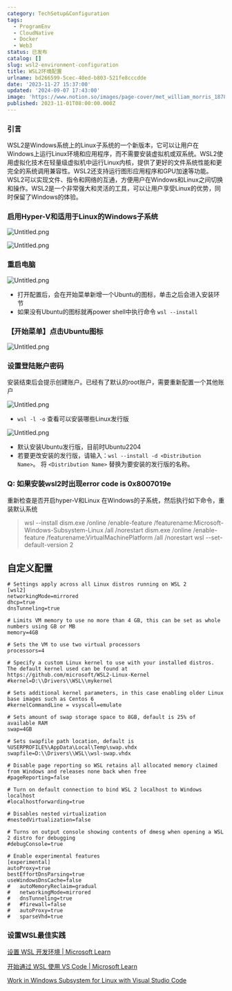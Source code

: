 ```yaml
---
category: TechSetup&Configuration
tags:
  - ProgramEnv
  - CloudNative
  - Docker
  - Web3
status: 已发布
catalog: []
slug: wsl2-environment-configuration
title: WSL2环境配置
urlname: bd266599-5cec-40ed-b803-521fe8cccdde
date: '2023-11-27 15:37:00'
updated: '2024-09-07 17:43:00'
image: 'https://www.notion.so/images/page-cover/met_william_morris_1878.jpg'
published: 2023-11-01T08:00:00.000Z
---
```


### 引言


WSL2是Windows系统上的Linux子系统的一个新版本，它可以让用户在Windows上运行Linux环境和应用程序，而不需要安装虚拟机或双系统。WSL2使用虚拟化技术在轻量级虚拟机中运行Linux内核，提供了更好的文件系统性能和更完全的系统调用兼容性。WSL2还支持运行图形应用程序和GPU加速等功能。WSL2可以实现文件、指令和网络的互通，方便用户在Windows和Linux之间切换和操作。WSL2是一个非常强大和灵活的工具，可以让用户享受Linux的优势，同时保留了Windows的体验。


### 启用Hyper-V和适用于Linux的Windows子系统


![Untitled.png](https://prod-files-secure.s3.us-west-2.amazonaws.com/5d24fe63-e567-4804-86f9-9fdc62e13082/62efe4d1-37d6-4606-a7b8-34dcd63ff38a/Untitled.png?X-Amz-Algorithm=AWS4-HMAC-SHA256&X-Amz-Content-Sha256=UNSIGNED-PAYLOAD&X-Amz-Credential=ASIAZI2LB466V6CTDCDU%2F20250321%2Fus-west-2%2Fs3%2Faws4_request&X-Amz-Date=20250321T053828Z&X-Amz-Expires=3600&X-Amz-Security-Token=IQoJb3JpZ2luX2VjEEUaCXVzLXdlc3QtMiJHMEUCIQCH2g9mx9Yw%2FMLWwR33zThsmItv7XchFsffOYKLtXOkFQIgbVBI9pK%2F6azCmq%2B8hnUJzUH1tiMk%2B9X%2FA6CkQ4ZV4ZsqiAQInv%2F%2F%2F%2F%2F%2F%2F%2F%2F%2FARAAGgw2Mzc0MjMxODM4MDUiDPIJw4HtyvVdQfoMyyrcA%2Ffli1hUyGzEX0ZsVGgrHHVixOsCuA%2F%2BPNnrav55h0c1p8pCDH3tw10ADYPLgJXEiLJzx83dwgw%2FMIYRKi8zjvVkT3P6AF7ITlsY3f454iYnX%2BKwEz6IL8sl7vASx5VSUBBIVP7Ygi3WIQ%2FKbPEsiAarHQzkog8KQbyRO%2FAgaXNgaE0xKx91zz%2FjB9OeLiX2VF2bXLJJQd3ShrGh5bRapF7Kcmz2Cskz8XHE%2FOLxmylVr8DvWscblHfkCZrhHvvZwjnRHF9SEPa3fGTI4zRp6%2BAnQZePDlwc%2FHfeIUFi%2B2iMKKsdNVna9Ub80mnkYkQUamyfGQt3crW6Xxw%2F2y3ngQGvvKKJ6kZjuSE%2F6QEzwXoRxNVPCzQ%2FaR1tmwbf47wv9bj8twAOiJ84eHas7bZ5wSmC9V4yRUbtdntOAFqm8M4P0F%2FlbjbyOQiiCktBauCjLDab7%2FqV4AM3%2F40DU9c%2FerF5AMt86VMkW3rtMH9P8SP64UDSlOkVjEv61Qonrgg9Fl%2B5OqurhAgp%2B%2FIJjoQuuFKYl6VWS90wGRmsgo8vIw%2B3dxzuWfbCKFoeRtR7MJSdhanUje6vZnhN%2BE95l87WAtHV4yxVnvm8YEb0sbNDUTXt%2FQZh%2Bx4xL%2BL7Ab5aMMvW874GOqUBfjzOiK6x0uzx4fD7ecxrQ15rWboSWeUbe6kOdoVv9Pgsy7ZpFznxoYwr10IJU7YN4i7iGXYwJo8gbDS4QROkBcJg3nT7UzEZ4MKrk6O3Yedm2qYmDLlq%2FnY1iGgOGilszzDDojOmlWiPvrBq%2BgZlovMWLfrq0j8eQRCxvsz%2ByvnxLMK0y%2BnDKVh3UYV6VrNfxT2DJwLnzeQ2krNkt14Ln6Q6iyZj&X-Amz-Signature=1937734bcfcd88155cca11f82792557ed303d5d5a70e9daa84db8baf796c280c&X-Amz-SignedHeaders=host&x-id=GetObject)


![Untitled.png](https://prod-files-secure.s3.us-west-2.amazonaws.com/5d24fe63-e567-4804-86f9-9fdc62e13082/74866fe6-9ce5-4055-94c5-4900f6f5ff8b/Untitled.png?X-Amz-Algorithm=AWS4-HMAC-SHA256&X-Amz-Content-Sha256=UNSIGNED-PAYLOAD&X-Amz-Credential=ASIAZI2LB466V6CTDCDU%2F20250321%2Fus-west-2%2Fs3%2Faws4_request&X-Amz-Date=20250321T053828Z&X-Amz-Expires=3600&X-Amz-Security-Token=IQoJb3JpZ2luX2VjEEUaCXVzLXdlc3QtMiJHMEUCIQCH2g9mx9Yw%2FMLWwR33zThsmItv7XchFsffOYKLtXOkFQIgbVBI9pK%2F6azCmq%2B8hnUJzUH1tiMk%2B9X%2FA6CkQ4ZV4ZsqiAQInv%2F%2F%2F%2F%2F%2F%2F%2F%2F%2FARAAGgw2Mzc0MjMxODM4MDUiDPIJw4HtyvVdQfoMyyrcA%2Ffli1hUyGzEX0ZsVGgrHHVixOsCuA%2F%2BPNnrav55h0c1p8pCDH3tw10ADYPLgJXEiLJzx83dwgw%2FMIYRKi8zjvVkT3P6AF7ITlsY3f454iYnX%2BKwEz6IL8sl7vASx5VSUBBIVP7Ygi3WIQ%2FKbPEsiAarHQzkog8KQbyRO%2FAgaXNgaE0xKx91zz%2FjB9OeLiX2VF2bXLJJQd3ShrGh5bRapF7Kcmz2Cskz8XHE%2FOLxmylVr8DvWscblHfkCZrhHvvZwjnRHF9SEPa3fGTI4zRp6%2BAnQZePDlwc%2FHfeIUFi%2B2iMKKsdNVna9Ub80mnkYkQUamyfGQt3crW6Xxw%2F2y3ngQGvvKKJ6kZjuSE%2F6QEzwXoRxNVPCzQ%2FaR1tmwbf47wv9bj8twAOiJ84eHas7bZ5wSmC9V4yRUbtdntOAFqm8M4P0F%2FlbjbyOQiiCktBauCjLDab7%2FqV4AM3%2F40DU9c%2FerF5AMt86VMkW3rtMH9P8SP64UDSlOkVjEv61Qonrgg9Fl%2B5OqurhAgp%2B%2FIJjoQuuFKYl6VWS90wGRmsgo8vIw%2B3dxzuWfbCKFoeRtR7MJSdhanUje6vZnhN%2BE95l87WAtHV4yxVnvm8YEb0sbNDUTXt%2FQZh%2Bx4xL%2BL7Ab5aMMvW874GOqUBfjzOiK6x0uzx4fD7ecxrQ15rWboSWeUbe6kOdoVv9Pgsy7ZpFznxoYwr10IJU7YN4i7iGXYwJo8gbDS4QROkBcJg3nT7UzEZ4MKrk6O3Yedm2qYmDLlq%2FnY1iGgOGilszzDDojOmlWiPvrBq%2BgZlovMWLfrq0j8eQRCxvsz%2ByvnxLMK0y%2BnDKVh3UYV6VrNfxT2DJwLnzeQ2krNkt14Ln6Q6iyZj&X-Amz-Signature=336be8a473975b4d0810ee8d2c8b232e6faae731b3de3817e91b16b0be60bdcb&X-Amz-SignedHeaders=host&x-id=GetObject)


### 重启电脑


![Untitled.png](https://prod-files-secure.s3.us-west-2.amazonaws.com/5d24fe63-e567-4804-86f9-9fdc62e13082/ed8ca255-2fda-4c1b-9b1a-f1896300e8e7/Untitled.png?X-Amz-Algorithm=AWS4-HMAC-SHA256&X-Amz-Content-Sha256=UNSIGNED-PAYLOAD&X-Amz-Credential=ASIAZI2LB466V6CTDCDU%2F20250321%2Fus-west-2%2Fs3%2Faws4_request&X-Amz-Date=20250321T053828Z&X-Amz-Expires=3600&X-Amz-Security-Token=IQoJb3JpZ2luX2VjEEUaCXVzLXdlc3QtMiJHMEUCIQCH2g9mx9Yw%2FMLWwR33zThsmItv7XchFsffOYKLtXOkFQIgbVBI9pK%2F6azCmq%2B8hnUJzUH1tiMk%2B9X%2FA6CkQ4ZV4ZsqiAQInv%2F%2F%2F%2F%2F%2F%2F%2F%2F%2FARAAGgw2Mzc0MjMxODM4MDUiDPIJw4HtyvVdQfoMyyrcA%2Ffli1hUyGzEX0ZsVGgrHHVixOsCuA%2F%2BPNnrav55h0c1p8pCDH3tw10ADYPLgJXEiLJzx83dwgw%2FMIYRKi8zjvVkT3P6AF7ITlsY3f454iYnX%2BKwEz6IL8sl7vASx5VSUBBIVP7Ygi3WIQ%2FKbPEsiAarHQzkog8KQbyRO%2FAgaXNgaE0xKx91zz%2FjB9OeLiX2VF2bXLJJQd3ShrGh5bRapF7Kcmz2Cskz8XHE%2FOLxmylVr8DvWscblHfkCZrhHvvZwjnRHF9SEPa3fGTI4zRp6%2BAnQZePDlwc%2FHfeIUFi%2B2iMKKsdNVna9Ub80mnkYkQUamyfGQt3crW6Xxw%2F2y3ngQGvvKKJ6kZjuSE%2F6QEzwXoRxNVPCzQ%2FaR1tmwbf47wv9bj8twAOiJ84eHas7bZ5wSmC9V4yRUbtdntOAFqm8M4P0F%2FlbjbyOQiiCktBauCjLDab7%2FqV4AM3%2F40DU9c%2FerF5AMt86VMkW3rtMH9P8SP64UDSlOkVjEv61Qonrgg9Fl%2B5OqurhAgp%2B%2FIJjoQuuFKYl6VWS90wGRmsgo8vIw%2B3dxzuWfbCKFoeRtR7MJSdhanUje6vZnhN%2BE95l87WAtHV4yxVnvm8YEb0sbNDUTXt%2FQZh%2Bx4xL%2BL7Ab5aMMvW874GOqUBfjzOiK6x0uzx4fD7ecxrQ15rWboSWeUbe6kOdoVv9Pgsy7ZpFznxoYwr10IJU7YN4i7iGXYwJo8gbDS4QROkBcJg3nT7UzEZ4MKrk6O3Yedm2qYmDLlq%2FnY1iGgOGilszzDDojOmlWiPvrBq%2BgZlovMWLfrq0j8eQRCxvsz%2ByvnxLMK0y%2BnDKVh3UYV6VrNfxT2DJwLnzeQ2krNkt14Ln6Q6iyZj&X-Amz-Signature=9335c597e78c3e8af28ec5b4b0d343513d6d0ab36ae590f9590ef108a1f6d4ac&X-Amz-SignedHeaders=host&x-id=GetObject)

- 打开配置后，会在开始菜单新增一个Ubuntu的图标，单击之后会进入安装环节
- 如果没有Ubuntu的图标就再power shell中执行命令 `wsl --install`

### 【开始菜单】点击Ubuntu图标


![Untitled.png](https://prod-files-secure.s3.us-west-2.amazonaws.com/5d24fe63-e567-4804-86f9-9fdc62e13082/d7415a12-f453-43fe-a604-a208d85638a3/Untitled.png?X-Amz-Algorithm=AWS4-HMAC-SHA256&X-Amz-Content-Sha256=UNSIGNED-PAYLOAD&X-Amz-Credential=ASIAZI2LB466V6CTDCDU%2F20250321%2Fus-west-2%2Fs3%2Faws4_request&X-Amz-Date=20250321T053828Z&X-Amz-Expires=3600&X-Amz-Security-Token=IQoJb3JpZ2luX2VjEEUaCXVzLXdlc3QtMiJHMEUCIQCH2g9mx9Yw%2FMLWwR33zThsmItv7XchFsffOYKLtXOkFQIgbVBI9pK%2F6azCmq%2B8hnUJzUH1tiMk%2B9X%2FA6CkQ4ZV4ZsqiAQInv%2F%2F%2F%2F%2F%2F%2F%2F%2F%2FARAAGgw2Mzc0MjMxODM4MDUiDPIJw4HtyvVdQfoMyyrcA%2Ffli1hUyGzEX0ZsVGgrHHVixOsCuA%2F%2BPNnrav55h0c1p8pCDH3tw10ADYPLgJXEiLJzx83dwgw%2FMIYRKi8zjvVkT3P6AF7ITlsY3f454iYnX%2BKwEz6IL8sl7vASx5VSUBBIVP7Ygi3WIQ%2FKbPEsiAarHQzkog8KQbyRO%2FAgaXNgaE0xKx91zz%2FjB9OeLiX2VF2bXLJJQd3ShrGh5bRapF7Kcmz2Cskz8XHE%2FOLxmylVr8DvWscblHfkCZrhHvvZwjnRHF9SEPa3fGTI4zRp6%2BAnQZePDlwc%2FHfeIUFi%2B2iMKKsdNVna9Ub80mnkYkQUamyfGQt3crW6Xxw%2F2y3ngQGvvKKJ6kZjuSE%2F6QEzwXoRxNVPCzQ%2FaR1tmwbf47wv9bj8twAOiJ84eHas7bZ5wSmC9V4yRUbtdntOAFqm8M4P0F%2FlbjbyOQiiCktBauCjLDab7%2FqV4AM3%2F40DU9c%2FerF5AMt86VMkW3rtMH9P8SP64UDSlOkVjEv61Qonrgg9Fl%2B5OqurhAgp%2B%2FIJjoQuuFKYl6VWS90wGRmsgo8vIw%2B3dxzuWfbCKFoeRtR7MJSdhanUje6vZnhN%2BE95l87WAtHV4yxVnvm8YEb0sbNDUTXt%2FQZh%2Bx4xL%2BL7Ab5aMMvW874GOqUBfjzOiK6x0uzx4fD7ecxrQ15rWboSWeUbe6kOdoVv9Pgsy7ZpFznxoYwr10IJU7YN4i7iGXYwJo8gbDS4QROkBcJg3nT7UzEZ4MKrk6O3Yedm2qYmDLlq%2FnY1iGgOGilszzDDojOmlWiPvrBq%2BgZlovMWLfrq0j8eQRCxvsz%2ByvnxLMK0y%2BnDKVh3UYV6VrNfxT2DJwLnzeQ2krNkt14Ln6Q6iyZj&X-Amz-Signature=8b43eb8dc5774b747101ef5fcf1780b3b03ea4bb628ae09949731f4b8d62e819&X-Amz-SignedHeaders=host&x-id=GetObject)


### 设置登陆账户密码


安装结束后会提示创建账户。已经有了默认的root账户，需要重新配置一个其他账户


![Untitled.png](https://prod-files-secure.s3.us-west-2.amazonaws.com/5d24fe63-e567-4804-86f9-9fdc62e13082/bb38a6ce-031e-4122-9787-de509d2240bf/Untitled.png?X-Amz-Algorithm=AWS4-HMAC-SHA256&X-Amz-Content-Sha256=UNSIGNED-PAYLOAD&X-Amz-Credential=ASIAZI2LB466V6CTDCDU%2F20250321%2Fus-west-2%2Fs3%2Faws4_request&X-Amz-Date=20250321T053828Z&X-Amz-Expires=3600&X-Amz-Security-Token=IQoJb3JpZ2luX2VjEEUaCXVzLXdlc3QtMiJHMEUCIQCH2g9mx9Yw%2FMLWwR33zThsmItv7XchFsffOYKLtXOkFQIgbVBI9pK%2F6azCmq%2B8hnUJzUH1tiMk%2B9X%2FA6CkQ4ZV4ZsqiAQInv%2F%2F%2F%2F%2F%2F%2F%2F%2F%2FARAAGgw2Mzc0MjMxODM4MDUiDPIJw4HtyvVdQfoMyyrcA%2Ffli1hUyGzEX0ZsVGgrHHVixOsCuA%2F%2BPNnrav55h0c1p8pCDH3tw10ADYPLgJXEiLJzx83dwgw%2FMIYRKi8zjvVkT3P6AF7ITlsY3f454iYnX%2BKwEz6IL8sl7vASx5VSUBBIVP7Ygi3WIQ%2FKbPEsiAarHQzkog8KQbyRO%2FAgaXNgaE0xKx91zz%2FjB9OeLiX2VF2bXLJJQd3ShrGh5bRapF7Kcmz2Cskz8XHE%2FOLxmylVr8DvWscblHfkCZrhHvvZwjnRHF9SEPa3fGTI4zRp6%2BAnQZePDlwc%2FHfeIUFi%2B2iMKKsdNVna9Ub80mnkYkQUamyfGQt3crW6Xxw%2F2y3ngQGvvKKJ6kZjuSE%2F6QEzwXoRxNVPCzQ%2FaR1tmwbf47wv9bj8twAOiJ84eHas7bZ5wSmC9V4yRUbtdntOAFqm8M4P0F%2FlbjbyOQiiCktBauCjLDab7%2FqV4AM3%2F40DU9c%2FerF5AMt86VMkW3rtMH9P8SP64UDSlOkVjEv61Qonrgg9Fl%2B5OqurhAgp%2B%2FIJjoQuuFKYl6VWS90wGRmsgo8vIw%2B3dxzuWfbCKFoeRtR7MJSdhanUje6vZnhN%2BE95l87WAtHV4yxVnvm8YEb0sbNDUTXt%2FQZh%2Bx4xL%2BL7Ab5aMMvW874GOqUBfjzOiK6x0uzx4fD7ecxrQ15rWboSWeUbe6kOdoVv9Pgsy7ZpFznxoYwr10IJU7YN4i7iGXYwJo8gbDS4QROkBcJg3nT7UzEZ4MKrk6O3Yedm2qYmDLlq%2FnY1iGgOGilszzDDojOmlWiPvrBq%2BgZlovMWLfrq0j8eQRCxvsz%2ByvnxLMK0y%2BnDKVh3UYV6VrNfxT2DJwLnzeQ2krNkt14Ln6Q6iyZj&X-Amz-Signature=41516a2d2e0d57fad1943ecb5ab4b9ab3205a6e2194da5e48c7d3c0ef53839b6&X-Amz-SignedHeaders=host&x-id=GetObject)

- `wsl -l -o` 查看可以安装哪些Linux发行版

![Untitled.png](https://prod-files-secure.s3.us-west-2.amazonaws.com/5d24fe63-e567-4804-86f9-9fdc62e13082/4b4e5e2f-4e13-4651-8884-559a62c38137/Untitled.png?X-Amz-Algorithm=AWS4-HMAC-SHA256&X-Amz-Content-Sha256=UNSIGNED-PAYLOAD&X-Amz-Credential=ASIAZI2LB466V6CTDCDU%2F20250321%2Fus-west-2%2Fs3%2Faws4_request&X-Amz-Date=20250321T053828Z&X-Amz-Expires=3600&X-Amz-Security-Token=IQoJb3JpZ2luX2VjEEUaCXVzLXdlc3QtMiJHMEUCIQCH2g9mx9Yw%2FMLWwR33zThsmItv7XchFsffOYKLtXOkFQIgbVBI9pK%2F6azCmq%2B8hnUJzUH1tiMk%2B9X%2FA6CkQ4ZV4ZsqiAQInv%2F%2F%2F%2F%2F%2F%2F%2F%2F%2FARAAGgw2Mzc0MjMxODM4MDUiDPIJw4HtyvVdQfoMyyrcA%2Ffli1hUyGzEX0ZsVGgrHHVixOsCuA%2F%2BPNnrav55h0c1p8pCDH3tw10ADYPLgJXEiLJzx83dwgw%2FMIYRKi8zjvVkT3P6AF7ITlsY3f454iYnX%2BKwEz6IL8sl7vASx5VSUBBIVP7Ygi3WIQ%2FKbPEsiAarHQzkog8KQbyRO%2FAgaXNgaE0xKx91zz%2FjB9OeLiX2VF2bXLJJQd3ShrGh5bRapF7Kcmz2Cskz8XHE%2FOLxmylVr8DvWscblHfkCZrhHvvZwjnRHF9SEPa3fGTI4zRp6%2BAnQZePDlwc%2FHfeIUFi%2B2iMKKsdNVna9Ub80mnkYkQUamyfGQt3crW6Xxw%2F2y3ngQGvvKKJ6kZjuSE%2F6QEzwXoRxNVPCzQ%2FaR1tmwbf47wv9bj8twAOiJ84eHas7bZ5wSmC9V4yRUbtdntOAFqm8M4P0F%2FlbjbyOQiiCktBauCjLDab7%2FqV4AM3%2F40DU9c%2FerF5AMt86VMkW3rtMH9P8SP64UDSlOkVjEv61Qonrgg9Fl%2B5OqurhAgp%2B%2FIJjoQuuFKYl6VWS90wGRmsgo8vIw%2B3dxzuWfbCKFoeRtR7MJSdhanUje6vZnhN%2BE95l87WAtHV4yxVnvm8YEb0sbNDUTXt%2FQZh%2Bx4xL%2BL7Ab5aMMvW874GOqUBfjzOiK6x0uzx4fD7ecxrQ15rWboSWeUbe6kOdoVv9Pgsy7ZpFznxoYwr10IJU7YN4i7iGXYwJo8gbDS4QROkBcJg3nT7UzEZ4MKrk6O3Yedm2qYmDLlq%2FnY1iGgOGilszzDDojOmlWiPvrBq%2BgZlovMWLfrq0j8eQRCxvsz%2ByvnxLMK0y%2BnDKVh3UYV6VrNfxT2DJwLnzeQ2krNkt14Ln6Q6iyZj&X-Amz-Signature=b00bfdcaf66a69b4f29846e6db9f6a44823448bccd4d6f93c825f0a1519b383f&X-Amz-SignedHeaders=host&x-id=GetObject)

- 默认安装Ubuntu发行版，目前时Ubuntu2204
- 若要更改安装的发行版，请输入：`wsl --install -d <Distribution Name>`。 将 `<Distribution Name>` 替换为要安装的发行版的名称。

### Q: 如果安装wsl2时出现error code is 0x8007019e


重新检查是否开启hyper-V和Linux 在Windows的子系统，然后执行如下命令，重装默认系统

> wsl --install
> dism.exe /online /enable-feature /featurename:Microsoft-Windows-Subsystem-Linux /all /norestart
> dism.exe /online /enable-feature /featurename:VirtualMachinePlatform /all /norestart
> wsl --set-default-version 2

## 自定义配置


```shell
# Settings apply across all Linux distros running on WSL 2
[wsl2]
networkingMode=mirrored
dhcp=true
dnsTunneling=true

# Limits VM memory to use no more than 4 GB, this can be set as whole numbers using GB or MB
memory=4GB 

# Sets the VM to use two virtual processors
processors=4

# Specify a custom Linux kernel to use with your installed distros. The default kernel used can be found at https://github.com/microsoft/WSL2-Linux-Kernel
#kernel=D:\\Drivers\\WSL\\mykernel

# Sets additional kernel parameters, in this case enabling older Linux base images such as Centos 6
#kernelCommandLine = vsyscall=emulate

# Sets amount of swap storage space to 8GB, default is 25% of available RAM
swap=4GB

# Sets swapfile path location, default is %USERPROFILE%\AppData\Local\Temp\swap.vhdx
swapfile=D:\\Drivers\\WSL\\wsl-swap.vhdx

# Disable page reporting so WSL retains all allocated memory claimed from Windows and releases none back when free
#pageReporting=false

# Turn on default connection to bind WSL 2 localhost to Windows localhost
#localhostforwarding=true

# Disables nested virtualization
#nestedVirtualization=false

# Turns on output console showing contents of dmesg when opening a WSL 2 distro for debugging
#debugConsole=true

# Enable experimental features
[experimental]
autoProxy=true
bestEffortDnsParsing=true
useWindowsDnsCache=false
#   autoMemoryReclaim=gradual
#   networkingMode=mirrored
#   dnsTunneling=true
#   #firewall=false
#   autoProxy=true
#   sparseVhd=true
```


### 设置WSL最佳实践


[设置 WSL 开发环境 | Microsoft Learn](https://learn.microsoft.com/zh-cn/windows/wsl/setup/environment#set-up-your-linux-username-and-password)


[开始通过 WSL 使用 VS Code | Microsoft Learn](https://learn.microsoft.com/zh-cn/windows/wsl/tutorials/wsl-vscode)


[Work in Windows Subsystem for Linux with Visual Studio Code](https://code.visualstudio.com/docs/remote/wsl-tutorial)

